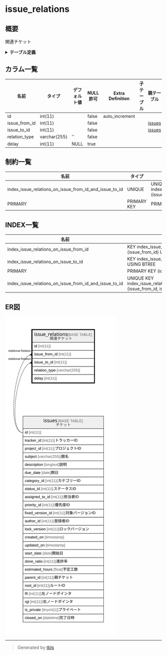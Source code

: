 # issue_relations

## 概要

関連チケット

<details>
<summary><strong>テーブル定義</strong></summary>

```sql
CREATE TABLE `issue_relations` (
  `id` int(11) NOT NULL AUTO_INCREMENT,
  `issue_from_id` int(11) NOT NULL,
  `issue_to_id` int(11) NOT NULL,
  `relation_type` varchar(255) NOT NULL DEFAULT '',
  `delay` int(11) DEFAULT NULL,
  PRIMARY KEY (`id`),
  UNIQUE KEY `index_issue_relations_on_issue_from_id_and_issue_to_id` (`issue_from_id`,`issue_to_id`),
  KEY `index_issue_relations_on_issue_from_id` (`issue_from_id`),
  KEY `index_issue_relations_on_issue_to_id` (`issue_to_id`)
) ENGINE=InnoDB DEFAULT CHARSET=utf8mb4
```

</details>

## カラム一覧

| 名前            | タイプ          | デフォルト値       | NULL許可   | Extra Definition | 子テーブル      | 親テーブル               | コメント     |
| ------------- | ------------ | ------------ | -------- | ---------------- | ---------- | ------------------- | -------- |
| id            | int(11)      |              | false    | auto_increment   |            |                     |          |
| issue_from_id | int(11)      |              | false    |                  |            | [issues](issues.md) |          |
| issue_to_id   | int(11)      |              | false    |                  |            | [issues](issues.md) |          |
| relation_type | varchar(255) | ''           | false    |                  |            |                     |          |
| delay         | int(11)      | NULL         | true     |                  |            |                     |          |

## 制約一覧

| 名前                                                     | タイプ         | 定義                                                                                             |
| ------------------------------------------------------ | ----------- | ---------------------------------------------------------------------------------------------- |
| index_issue_relations_on_issue_from_id_and_issue_to_id | UNIQUE      | UNIQUE KEY index_issue_relations_on_issue_from_id_and_issue_to_id (issue_from_id, issue_to_id) |
| PRIMARY                                                | PRIMARY KEY | PRIMARY KEY (id)                                                                               |

## INDEX一覧

| 名前                                                     | 定義                                                                                                         |
| ------------------------------------------------------ | ---------------------------------------------------------------------------------------------------------- |
| index_issue_relations_on_issue_from_id                 | KEY index_issue_relations_on_issue_from_id (issue_from_id) USING BTREE                                     |
| index_issue_relations_on_issue_to_id                   | KEY index_issue_relations_on_issue_to_id (issue_to_id) USING BTREE                                         |
| PRIMARY                                                | PRIMARY KEY (id) USING BTREE                                                                               |
| index_issue_relations_on_issue_from_id_and_issue_to_id | UNIQUE KEY index_issue_relations_on_issue_from_id_and_issue_to_id (issue_from_id, issue_to_id) USING BTREE |

## ER図

![er](issue_relations.svg)

---

> Generated by [tbls](https://github.com/k1LoW/tbls)
